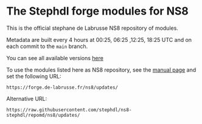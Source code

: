 # The Stephdl forge modules for NS8

This is the official stephane de Labrusse NS8 repository of modules.

Metadata are built every 4 hours at 00:25, 06:25 ,12:25, 18:25 UTC and on each commit to the `main` branch.

You can see all available versions [here](https://raw.githubusercontent.com/stephdl/ns8-stephdl/repomd/ns8/updates/repodata.json)

To use the modules listed here as NS8 repository, see the [manual
page](https://docs.nethserver.org/projects/ns8/en/latest/modules.html#software-repositories)
and set the following URL:

    https://forge.de-labrusse.fr/ns8/updates/

Alternative URL:

    https://raw.githubusercontent.com/stephdl/ns8-stephdl/repomd/ns8/updates/

